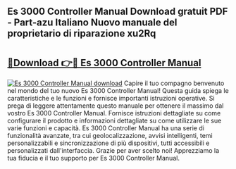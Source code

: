 ## Es 3000 Controller Manual Download gratuit PDF - Part-azu Italiano Nuovo manuale del proprietario di riparazione xu2Rq

# <h2><a href="http://dfg4k22.blite.top/?on=Es+3000+Controller+Manual">🔗Download 👉🔴 Es 3000 Controller Manual</a></h2>

[![Es 3000 Controller Manual download](https://i.imgur.com/lujVjoI.png)](http://dfg4k22.blite.top/?on=Es+3000+Controller+Manual)
Capire il tuo compagno benvenuto nel mondo del tuo nuovo Es 3000 Controller Manual! Questa guida spiega le caratteristiche e le funzioni e fornisce importanti istruzioni operative. Si prega di leggere attentamente questo manuale per ottenere il massimo dal vostro Es 3000 Controller Manual. Fornisce istruzioni dettagliate su come configurare il prodotto e informazioni dettagliate su come utilizzare le sue varie funzioni e capacità. Es 3000 Controller Manual ha una serie di funzionalità avanzate, tra cui geolocalizzazione, avvisi intelligenti, temi personalizzabili e sincronizzazione di più dispositivi, tutti accessibili e personalizzati dall'interfaccia. Grazie per aver scelto noi! Apprezziamo la tua fiducia e il tuo supporto per Es 3000 Controller Manual.
